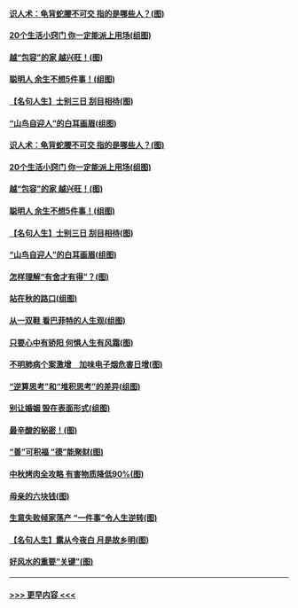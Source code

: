 #### [识人术：龟背蛇腰不可交 指的是哪些人？(图)](../pages/p8/907503.md?t=09170111) 
#### [20个生活小窍门 你一定能派上用场(组图)](../pages/p8/907510.md?t=09170111) 
#### [越“包容”的家 越兴旺！(图)](../pages/p8/907328.md?t=09170111) 
#### [聪明人 余生不想5件事！(组图)](../pages/p8/907364.md?t=09170111) 
#### [【名句人生】士别三日 刮目相待(图)](../pages/p8/906988.md?t=09170111) 
#### [“山鸟自迎人”的白耳画眉(组图)](../pages/p8/907332.md?t=09170111) 
#### [识人术：龟背蛇腰不可交 指的是哪些人？(图)](../pages/p8/907503.md?t=09170111) 
#### [20个生活小窍门 你一定能派上用场(组图)](../pages/p8/907510.md?t=09170111) 
#### [越“包容”的家 越兴旺！(图)](../pages/p8/907328.md?t=09170111) 
#### [聪明人 余生不想5件事！(组图)](../pages/p8/907364.md?t=09170111) 
#### [【名句人生】士别三日 刮目相待(图)](../pages/p8/906988.md?t=09170111) 
#### [“山鸟自迎人”的白耳画眉(组图)](../pages/p8/907332.md?t=09170111) 
#### [怎样理解“有舍才有得”？(图)](../pages/p8/906872.md?t=09170111) 
#### [站在秋的路口(组图)](../pages/p8/906914.md?t=09170111) 
#### [从一双鞋 看巴菲特的人生观(组图)](../pages/p8/907311.md?t=09170111) 
#### [只要心中有骄阳 何惧人生有风霜(图)](../pages/p8/907320.md?t=09170111) 
#### [不明肺病个案激增　加味电子烟危害日增(图)](../pages/p8/907307.md?t=09170111) 
#### [“逆算思考”和“堆积思考”的差异(组图)](../pages/p8/907229.md?t=09170111) 
#### [别让婚姻 毁在表面形式(组图)](../pages/p8/907118.md?t=09170111) 
#### [最辛酸的秘密！(图)](../pages/p8/906327.md?t=09170111) 
#### [“善”可积福 “德”能聚财(图)](../pages/p8/906906.md?t=09170111) 
#### [中秋烤肉全攻略 有害物质降低90%(图)](../pages/p8/907227.md?t=09170111) 
#### [母亲的六块钱(图)](../pages/p8/907107.md?t=09170111) 
#### [生意失败倾家荡产 “一件事”令人生逆转(图)](../pages/p8/907101.md?t=09170111) 
#### [【名句人生】露从今夜白 月是故乡明(图)](../pages/p8/906558.md?t=09170111) 
#### [好风水的重要“关键”(图)](../pages/p8/907087.md?t=09170111) 

----
#### [ >>> 更早内容 <<< ](../indexes/p8-earlier.md)
